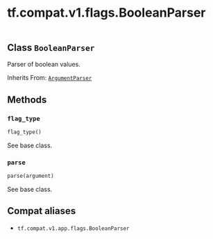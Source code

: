 <div itemscope itemtype="http://developers.google.com/ReferenceObject">
<meta itemprop="name" content="tf.compat.v1.flags.BooleanParser" />
<meta itemprop="path" content="Stable" />
<meta itemprop="property" content="flag_type"/>
<meta itemprop="property" content="parse"/>
</div>

# tf.compat.v1.flags.BooleanParser

<!-- Insert buttons and diff -->

<table class="tfo-notebook-buttons tfo-api" align="left">
</table>



## Class `BooleanParser`

Parser of boolean values.

Inherits From: [`ArgumentParser`](../../../../tf/compat/v1/flags/ArgumentParser.md)

<!-- Placeholder for "Used in" -->


## Methods

<h3 id="flag_type"><code>flag_type</code></h3>

``` python
flag_type()
```

See base class.


<h3 id="parse"><code>parse</code></h3>

``` python
parse(argument)
```

See base class.






## Compat aliases

* `tf.compat.v1.app.flags.BooleanParser`


